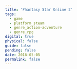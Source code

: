 ```yaml
---
title: 'Phantasy Star Online 2'
tags:
  - game
  - platform_steam
  - genre_action-adventure
  - genre_rpg
digital: true
physical: false
guide: false
pending: false
date: 2016-05-05
permalink: false
---
```

